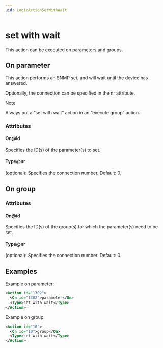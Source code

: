 ```yaml
---
uid: LogicActionSetWithWait
---
```


# set with wait

This action can be executed on parameters and groups.

## On parameter

This action performs an SNMP set, and will wait until the device has answered.

Optionally, the connection can be specified in the nr attribute.

> [!NOTE]
> Always put a “set with wait” action in an “execute group” action.

### Attributes

#### On@id

Specifies the ID(s) of the parameter(s) to set.

#### Type@nr

(optional): Specifies the connection number. Default: 0.

## On group

### Attributes

#### On@id

Specifies the ID(s) of the group(s) for which the parameter(s) need to be set.

#### Type@nr

(optional): Specifies the connection number. Default: 0.

## Examples

Example on parameter:

```xml
<Action id="1302">
  <On id="1302">parameter</On>
  <Type>set with wait</Type>
</Action>
```

Example on group

```xml
<Action id="10">
  <On id="10">group</On>
  <Type>set with wait</Type>
</Action>
```
